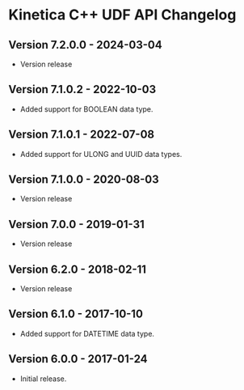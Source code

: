 # Kinetica C++ UDF API Changelog

## Version 7.2.0.0 - 2024-03-04

-   Version release


## Version 7.1.0.2 - 2022-10-03

-   Added support for BOOLEAN data type.


## Version 7.1.0.1 - 2022-07-08

-   Added support for ULONG and UUID data types.


## Version 7.1.0.0 - 2020-08-03

-   Version release


## Version 7.0.0 - 2019-01-31

-   Version release


## Version 6.2.0 - 2018-02-11

-   Version release


## Version 6.1.0 - 2017-10-10

-   Added support for DATETIME data type.


## Version 6.0.0 - 2017-01-24

-   Initial release.
